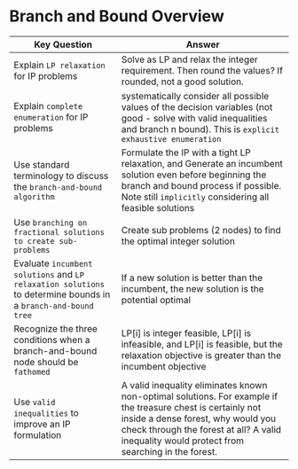 # Branch and Bound Overview

Key Question | Answer
-------------|--------
Explain `LP relaxation` for IP problems | Solve as LP and relax the integer requirement. Then round the values? If rounded, not a good solution.
Explain `complete enumeration` for IP problems | systematically consider all possible values of the decision variables (not good - solve with valid inequalities and branch n bound). This is `explicit exhaustive enumeration`
Use standard terminology to discuss the `branch-and-bound algorithm` | Formulate the IP with a tight LP relaxation, and Generate an incumbent solution even before beginning the branch and bound process if possible. Note still `implicitly` considering all feasible solutions
Use `branching on fractional solutions to create sub-problems` | Create sub problems (2 nodes) to find the optimal integer solution
Evaluate `incumbent solutions` and `LP relaxation solutions` to determine bounds in a `branch-and-bound tree` | If a new solution is better than the incumbent, the new solution is the potential optimal
Recognize the three conditions when a branch-and-bound node should be `fathomed` | LP[i] is integer feasible, LP[i] is infeasible, and LP[i] is feasible, but the relaxation objective is greater than the incumbent objective
Use `valid inequalities` to improve an IP formulation | A valid inequality eliminates known non-optimal solutions. For example if the treasure chest is certainly not inside a dense forest, why would you check through the forest at all? A valid inequality would protect from searching in the forest. 
